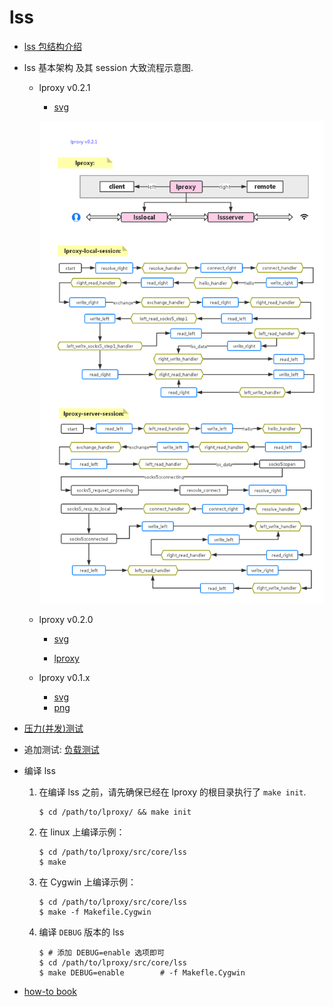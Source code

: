 # lss

* [lss 包结构介绍](./pack.md)

* lss 基本架构 及其 session 大致流程示意图.

	* lproxy v0.2.1

		* [svg](./lproxy_v0.2.1.svg)

		![lproxy](./lproxy_v0.2.1.png)

	* lproxy v0.2.0

		* [svg](./lproxy_v0.2.0.svg)

		* [lproxy](./lproxy_v0.2.0.png)
	
	* lproxy v0.1.x

		* [svg](./lproxy_v0.1.x.svg)
		* [png](./lproxy_v0.1.x.png)

* [压力(并发)测试](./StressTesting.md)

* 追加测试: [负载测试](./LoadTesting.md)

* 编译 lss

	1. 在编译 lss 之前，请先确保已经在 lproxy 的根目录执行了 `make init`.

		```shell
		$ cd /path/to/lproxy/ && make init
		```

	2. 在 linux 上编译示例：

		```shell
		$ cd /path/to/lproxy/src/core/lss
		$ make
		```

	3. 在 Cygwin 上编译示例：

		```shell
		$ cd /path/to/lproxy/src/core/lss
		$ make -f Makefile.Cygwin
		```

	4. 编译 `DEBUG` 版本的 lss

		```shell
		$ # 添加 DEBUG=enable 选项即可
		$ cd /path/to/lproxy/src/core/lss
		$ make DEBUG=enable        # -f Makefle.Cygwin
		```
* [how-to book](../../src/core/lss/HOWTO)